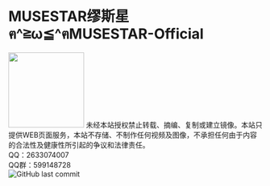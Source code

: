 ﻿# MUSESTAR缪斯星ฅ^≧ω≦^ฅMUSESTAR-Official
<img src="https://www.musestar.cc/files/thumbnail.jpg" style="image-rendering: pixelated;width:150px">
未经本站授权禁止转载、摘编、复制或建立镜像。本站只提供WEB页面服务，本站不存储、不制作任何视频及图像，不承担任何由于内容的合法性及健康性所引起的争议和法律责任。<br>
QQ：2633074007<br>
QQ群：599148728<br>
<img alt="GitHub last commit" src="https://img.shields.io/github/last-commit/MUSESTAR-Official/MUSESTAR-Official.github.io">
